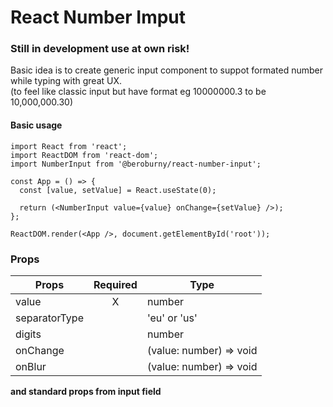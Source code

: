 # React Number Imput  
### Still in development use at own risk!

Basic idea is to create generic input component to suppot formated number while typing with great UX.  
(to feel like classic input but have format eg 10000000.3 to be 10,000,000.30)

#### Basic usage
```JSX
import React from 'react';
import ReactDOM from 'react-dom';
import NumberInput from '@beroburny/react-number-input';

const App = () => {
  const [value, setValue] = React.useState(0);

  return (<NumberInput value={value} onChange={setValue} />);
};

ReactDOM.render(<App />, document.getElementById('root'));
```

### Props

Props | Required | Type
----- |:--------:|------
value | X | number
separatorType | | 'eu' or 'us'
digits | | number
onChange | | (value: number) => void
onBlur | | (value: number) => void

**and standard props from input field**
